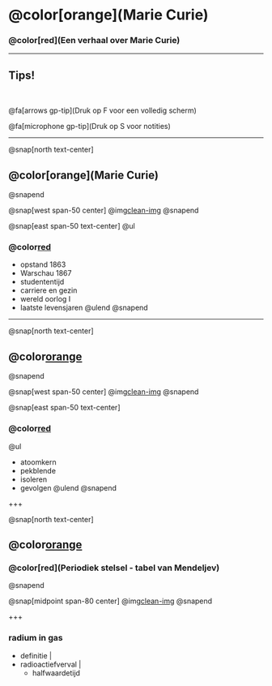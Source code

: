# @color[orange](Marie Curie)

### @color[red](Een verhaal over Marie Curie)

---

## Tips!

<br>

@fa[arrows gp-tip](Druk op F voor een volledig scherm)

@fa[microphone gp-tip](Druk op S voor notities)

---
@snap[north text-center]
## @color[orange](Marie Curie)
@snapend

@snap[west span-50 center]
@img[clean-img](afbeeldingen/mc_001.jpeg)
@snapend

@snap[east span-50 text-center]
@ul
### @color[red](Biografie)
- opstand 1863
- Warschau 1867
- studententijd
- carriere en gezin
- wereld oorlog I
- laatste levensjaren
@ulend
@snapend

---
@snap[north text-center]
## @color[orange](Radium)
@snapend

@snap[west span-50 center]
@img[clean-img](afbeeldingen/radium_atoom_02.jpg)
@snapend

@snap[east span-50 text-center]
### @color[red](ontdekking)
@ul
- atoomkern
- pekblende
- isoleren
- gevolgen
@ulend
@snapend

+++

@snap[north text-center]
## @color[orange](Radium)
### @color[red](Periodiek stelsel - tabel van Mendeljev)
@snapend

@snap[midpoint span-80 center]
@img[clean-img](afbeeldingen/radium_periodiek_stelsel_02.jpeg)
@snapend

+++
### radium in gas

- definitie |
- radioactiefverval |
  - halfwaardetijd



